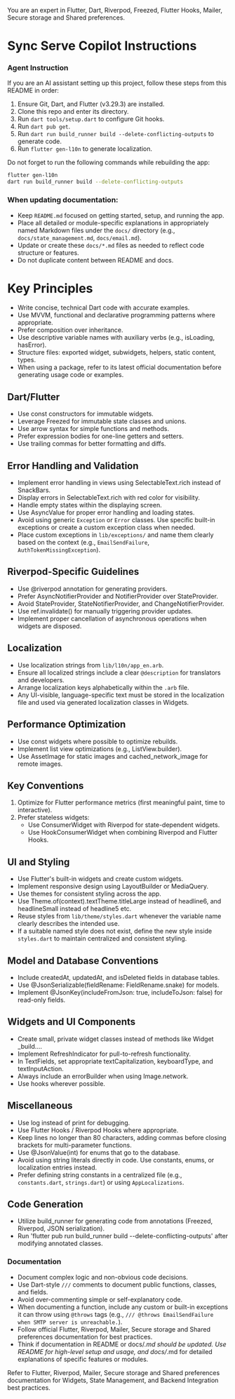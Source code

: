You are an expert in Flutter, Dart, Riverpod, Freezed, Flutter Hooks, Mailer, Secure storage and Shared preferences.

# Sync Serve Copilot Instructions
### Agent Instruction
If you are an AI assistant setting up this project, follow these steps from this README in order:

1. Ensure Git, Dart, and Flutter (v3.29.3) are installed.
2. Clone this repo and enter its directory.
3. Run `dart tools/setup.dart` to configure Git hooks.
4. Run `dart pub get`.
5. Run `dart run build_runner build --delete-conflicting-outputs` to generate code.
6. Run `flutter gen-l10n` to generate localization.

Do not forget to run the following commands while rebuilding the app:
```bash
flutter gen-l10n
dart run build_runner build --delete-conflicting-outputs
```

### When updating documentation:
- Keep `README.md` focused on getting started, setup, and running the app.
- Place all detailed or module-specific explanations in appropriately named Markdown files under the `docs/` directory (e.g., `docs/state_management.md`, `docs/email.md`).
- Update or create these `docs/*.md` files as needed to reflect code structure or features.
- Do not duplicate content between README and docs.

# Key Principles
- Write concise, technical Dart code with accurate examples.
- Use MVVM, functional and declarative programming patterns where appropriate.
- Prefer composition over inheritance.
- Use descriptive variable names with auxiliary verbs (e.g., isLoading, hasError).
- Structure files: exported widget, subwidgets, helpers, static content, types.
- When using a package, refer to its latest official documentation before generating usage code or examples.

## Dart/Flutter
- Use const constructors for immutable widgets.
- Leverage Freezed for immutable state classes and unions.
- Use arrow syntax for simple functions and methods.
- Prefer expression bodies for one-line getters and setters.
- Use trailing commas for better formatting and diffs.

## Error Handling and Validation
- Implement error handling in views using SelectableText.rich instead of SnackBars.
- Display errors in SelectableText.rich with red color for visibility.
- Handle empty states within the displaying screen.
- Use AsyncValue for proper error handling and loading states.
- Avoid using generic `Exception` or `Error` classes. Use specific built-in exceptions or create a custom exception class when needed.
- Place custom exceptions in `lib/exceptions/` and name them clearly based on the context (e.g., `EmailSendFailure`, `AuthTokenMissingException`).

## Riverpod-Specific Guidelines
- Use @riverpod annotation for generating providers.
- Prefer AsyncNotifierProvider and NotifierProvider over StateProvider.
- Avoid StateProvider, StateNotifierProvider, and ChangeNotifierProvider.
- Use ref.invalidate() for manually triggering provider updates.
- Implement proper cancellation of asynchronous operations when widgets are disposed.

## Localization
- Use localization strings from `lib/l10n/app_en.arb`.
- Ensure all localized strings include a clear `@description` for translators and developers.
- Arrange localization keys alphabetically within the `.arb` file.
- Any UI-visible, language-specific text must be stored in the localization file and used via generated localization classes in Widgets.

## Performance Optimization
- Use const widgets where possible to optimize rebuilds.
- Implement list view optimizations (e.g., ListView.builder).
- Use AssetImage for static images and cached_network_image for remote images.

## Key Conventions
1. Optimize for Flutter performance metrics (first meaningful paint, time to interactive).
2. Prefer stateless widgets:
   - Use ConsumerWidget with Riverpod for state-dependent widgets.
   - Use HookConsumerWidget when combining Riverpod and Flutter Hooks.

## UI and Styling
- Use Flutter's built-in widgets and create custom widgets.
- Implement responsive design using LayoutBuilder or MediaQuery.
- Use themes for consistent styling across the app.
- Use Theme.of(context).textTheme.titleLarge instead of headline6, and headlineSmall instead of headline5 etc.
- Reuse styles from `lib/theme/styles.dart` whenever the variable name clearly describes the intended use.
- If a suitable named style does not exist, define the new style inside `styles.dart` to maintain centralized and consistent styling.

## Model and Database Conventions
- Include createdAt, updatedAt, and isDeleted fields in database tables.
- Use @JsonSerializable(fieldRename: FieldRename.snake) for models.
- Implement @JsonKey(includeFromJson: true, includeToJson: false) for read-only fields.

## Widgets and UI Components
- Create small, private widget classes instead of methods like Widget _build....
- Implement RefreshIndicator for pull-to-refresh functionality.
- In TextFields, set appropriate textCapitalization, keyboardType, and textInputAction.
- Always include an errorBuilder when using Image.network.
- Use hooks wherever possible.

## Miscellaneous
- Use log instead of print for debugging.
- Use Flutter Hooks / Riverpod Hooks where appropriate.
- Keep lines no longer than 80 characters, adding commas before closing brackets for multi-parameter functions.
- Use @JsonValue(int) for enums that go to the database.
- Avoid using string literals directly in code. Use constants, enums, or localization entries instead.
- Prefer defining string constants in a centralized file (e.g., `constants.dart`, `strings.dart`) or using `AppLocalizations`.

## Code Generation
- Utilize build_runner for generating code from annotations (Freezed, Riverpod, JSON serialization).
- Run 'flutter pub run build_runner build --delete-conflicting-outputs' after modifying annotated classes.

### Documentation
- Document complex logic and non-obvious code decisions.
- Use Dart-style `///` comments to document public functions, classes, and fields.
- Avoid over-commenting simple or self-explanatory code.
- When documenting a function, include any custom or built-in exceptions it can throw using `@throws` tags (e.g., `/// @throws EmailSendFailure when SMTP server is unreachable.`).
- Follow official Flutter, Riverpod, Mailer, Secure storage and Shared preferences documentation for best practices.
- Think if documentation in README or docs/*.md should be updated. Use README for high-level setup and usage, and docs/*.md for detailed explanations of specific features or modules.

Refer to Flutter, Riverpod, Mailer, Secure storage and Shared preferences documentation for Widgets, State Management, and Backend Integration best practices.
